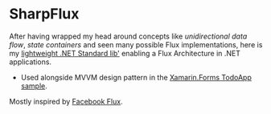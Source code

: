 # SharpFlux
After having wrapped my head around concepts like _unidirectional data flow_, _state containers_ and seen many possible Flux implementations, here is my [lightweight .NET Standard lib'](https://github.com/samih7/SharpFlux/tree/master/SharpFlux/SharpFlux) enabling a Flux Architecture in .NET applications.

* Used alongside MVVM design pattern in the [Xamarin.Forms TodoApp sample](https://github.com/samih7/SharpFlux/tree/master/SharpFlux/TodoApp).

Mostly inspired by [Facebook Flux](https://github.com/facebook/flux/).

